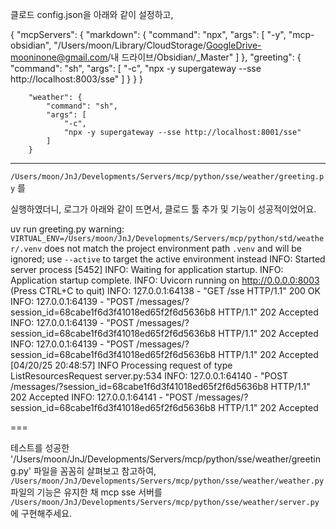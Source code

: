 클로드 config.json을 아래와 같이 설정하고, 


{
	"mcpServers": {
		"markdown": {
			"command": "npx",
			"args": [
				"-y",
				"mcp-obsidian",
				"/Users/moon/Library/CloudStorage/GoogleDrive-mooninone@gmail.com/내 드라이브/Obsidian/_Master"
			]
		},
		"greeting": {
			"command": "sh",
			"args": [
				"-c",
				"npx -y supergateway --sse http://localhost:8003/sse"
			]
		}
	}
}


		"weather": {
			"command": "sh",
			"args": [
				"-c",
				"npx -y supergateway --sse http://localhost:8001/sse"
			]
		}

---

`/Users/moon/JnJ/Developments/Servers/mcp/python/sse/weather/greeting.py` 를

실행하였더니, 로그가 아래와 같이 뜨면서, 클로드 툴 추가 및 기능이 성공적이었어요.

uv run greeting.py
warning: `VIRTUAL_ENV=/Users/moon/JnJ/Developments/Servers/mcp/python/std/weather/.venv` does not match the project environment path `.venv` and will be ignored; use `--active` to target the active environment instead
INFO:     Started server process [5452]
INFO:     Waiting for application startup.
INFO:     Application startup complete.
INFO:     Uvicorn running on http://0.0.0.0:8003 (Press CTRL+C to quit)
INFO:     127.0.0.1:64138 - "GET /sse HTTP/1.1" 200 OK
INFO:     127.0.0.1:64139 - "POST /messages/?session_id=68cabe1f6d3f41018ed65f2f6d5636b8 HTTP/1.1" 202 Accepted
INFO:     127.0.0.1:64139 - "POST /messages/?session_id=68cabe1f6d3f41018ed65f2f6d5636b8 HTTP/1.1" 202 Accepted
INFO:     127.0.0.1:64139 - "POST /messages/?session_id=68cabe1f6d3f41018ed65f2f6d5636b8 HTTP/1.1" 202 Accepted
[04/20/25 20:48:57] INFO     Processing request of type ListResourcesRequest                         server.py:534
INFO:     127.0.0.1:64140 - "POST /messages/?session_id=68cabe1f6d3f41018ed65f2f6d5636b8 HTTP/1.1" 202 Accepted
INFO:     127.0.0.1:64141 - "POST /messages/?session_id=68cabe1f6d3f41018ed65f2f6d5636b8 HTTP/1.1" 202 Accepted


===

테스트를 성공한 '/Users/moon/JnJ/Developments/Servers/mcp/python/sse/weather/greeting.py' 파일을 꼼꼼히 살펴보고 참고하여, `/Users/moon/JnJ/Developments/Servers/mcp/python/sse/weather/weather.py` 파일의 기능은 유지한 채 mcp sse 서버를 `/Users/moon/JnJ/Developments/Servers/mcp/python/sse/weather/server.py`에 구현해주세요. 